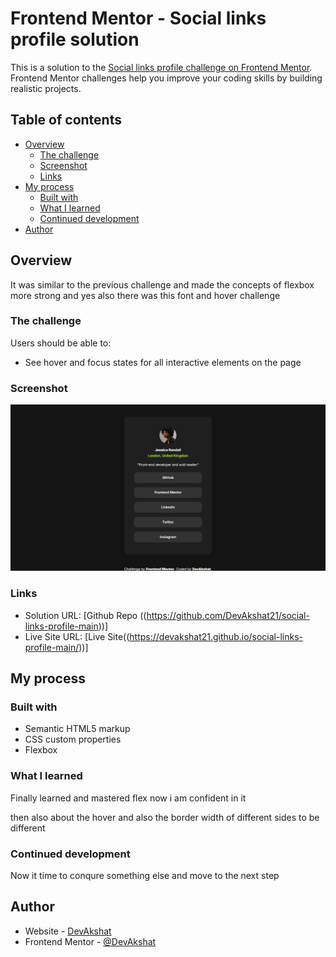 # Frontend Mentor - Social links profile solution

This is a solution to the [Social links profile challenge on Frontend Mentor](https://www.frontendmentor.io/challenges/social-links-profile-UG32l9m6dQ). Frontend Mentor challenges help you improve your coding skills by building realistic projects. 

## Table of contents

- [Overview](#overview)
  - [The challenge](#the-challenge)
  - [Screenshot](#screenshot)
  - [Links](#links)
- [My process](#my-process)
  - [Built with](#built-with)
  - [What I learned](#what-i-learned)
  - [Continued development](#continued-development)
- [Author](#author)

## Overview
It was similar to the previous challenge and made the concepts of flexbox more strong and yes also there was this font and hover challenge 

### The challenge

Users should be able to:

- See hover and focus states for all interactive elements on the page

### Screenshot

![](./screenshot.jpg)

### Links

- Solution URL: [Github Repo ((https://github.com/DevAkshat21/social-links-profile-main))]
- Live Site URL: [Live Site((https://devakshat21.github.io/social-links-profile-main/))]

## My process

### Built with

- Semantic HTML5 markup
- CSS custom properties
- Flexbox

### What I learned
Finally learned and mastered flex now i am confident in it 

then also about the hover and also the border width of different sides to be different

### Continued development
Now it time to conqure something else and move to the next step

## Author

- Website - [DevAkshat](https://github.com/DevAkshat21)
- Frontend Mentor - [@DevAkshat](https://www.frontendmentor.io/profile/DevAkshat)

